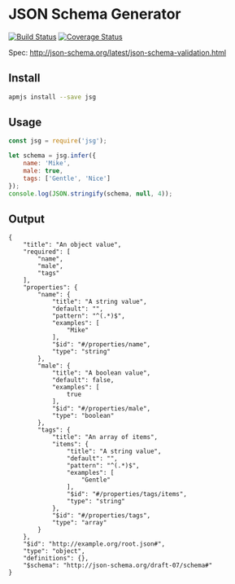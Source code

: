 # JSON Schema Generator

[![Build Status](https://travis-ci.org/harttle/json-schema-generator.svg?branch=master)](https://travis-ci.org/harttle/json-schema-generator)
[![Coverage Status](https://coveralls.io/repos/github/harttle/json-schema-generator/badge.svg?branch=master)](https://coveralls.io/github/harttle/json-schema-generator?branch=master)

Spec: http://json-schema.org/latest/json-schema-validation.html

## Install

```bash
apmjs install --save jsg
```

## Usage

```javascript
const jsg = require('jsg');

let schema = jsg.infer({
    name: 'Mike',
    male: true,
    tags: ['Gentle', 'Nice']
});
console.log(JSON.stringify(schema, null, 4));
```

## Output

```
{
    "title": "An object value",
    "required": [
        "name",
        "male",
        "tags"
    ],
    "properties": {
        "name": {
            "title": "A string value",
            "default": "",
            "pattern": "^(.*)$",
            "examples": [
                "Mike"
            ],
            "$id": "#/properties/name",
            "type": "string"
        },
        "male": {
            "title": "A boolean value",
            "default": false,
            "examples": [
                true
            ],
            "$id": "#/properties/male",
            "type": "boolean"
        },
        "tags": {
            "title": "An array of items",
            "items": {
                "title": "A string value",
                "default": "",
                "pattern": "^(.*)$",
                "examples": [
                    "Gentle"
                ],
                "$id": "#/properties/tags/items",
                "type": "string"
            },
            "$id": "#/properties/tags",
            "type": "array"
        }
    },
    "$id": "http://example.org/root.json#",
    "type": "object",
    "definitions": {},
    "$schema": "http://json-schema.org/draft-07/schema#"
}
```
